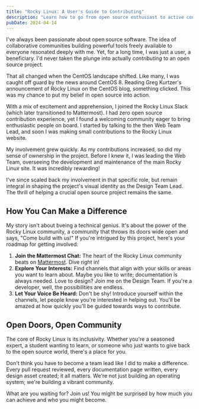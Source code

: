 ```yaml
---
title: "Rocky Linux: A User's Guide to Contributing"
description: "Learn how to go from open source enthusiast to active contributor within the welcoming Rocky Linux community."
pubDate: 2024-04-14
---
```


I've always been passionate about open source software. The idea of collaborative communities building powerful tools freely available to everyone resonated deeply with me. Yet, for a long time, I was just a user, a beneficiary. I'd never taken the plunge into actually _contributing_ to an open source project.

That all changed when the CentOS landscape shifted. Like many, I was caught off guard by the news around CentOS 8. Reading Greg Kurtzer's announcement of Rocky Linux on the CentOS blog, something clicked. This was my chance to put my belief in open source into action.

With a mix of excitement and apprehension, I joined the Rocky Linux Slack (which later transitioned to Mattermost). I had zero open source contribution experience, yet I found a welcoming community eager to bring enthusiastic people on board. I started by talking to the then Web Team Lead, and soon I was making small contributions to the Rocky Linux website.

My involvement grew quickly. As my contributions increased, so did my sense of ownership in the project. Before I knew it, I was leading the Web Team, overseeing the development and maintenance of the main Rocky Linux site. It was incredibly rewarding!

I've since scaled back my involvement in that specific role, but remain integral in shaping the project's visual identity as the Design Team Lead. The thrill of helping a crucial open source project remains the same.

## How You Can Make a Difference

My story isn't about bveing a technical genius. It's about the power of the Rocky Linux community, a community that throws its doors wide open and says, "Come build with us!" If you're intrigued by this project, here's your roadmap for getting involved:

1. **Join the Mattermost Chat:** The heart of the Rocky Linux community beats on [Mattermost](https://chat.rockylinux.org/?ref=foggymtndrifter.com). Dive right in!
2. **Explore Your Interests:** Find channels that align with your skills or areas you want to learn about. Maybe you like to write; documentation is always needed. Love to design? Join me on the Design Team. If you're a developer, well, the possibilities are endless.
3. **Let Your Voice Be Heard:** Don't be shy! Introduce yourself within the channels, let people know you're interested in helping out. You'll be amazed at how quickly you'll be guided towards ways to contribute.

## Open Doors, Open Community

The core of Rocky Linux is its inclusivity. Whether you're a seasoned expert, a student wanting to learn, or someone who just wants to give back to the open source world, there's a place for you.

Don't think you have to become a team lead like I did to make a difference. Every pull request reviewed, every documentation page written, every design asset created; it all matters. We're not just building an operating system; we're building a vibrant community.

What are you waiting for? Join us! You might be surprised by how much you can achieve and who you might become.
